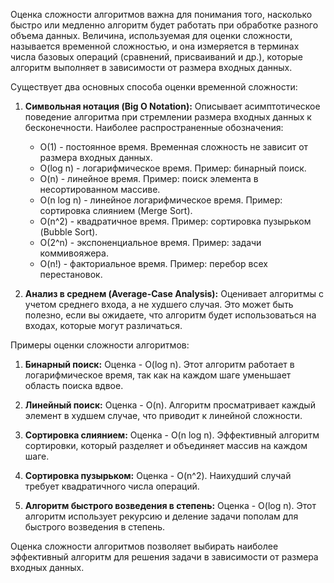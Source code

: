 Оценка сложности алгоритмов важна для понимания того, насколько быстро или медленно алгоритм будет работать при
обработке разного объема данных. Величина, используемая для оценки сложности, называется временной сложностью, и она
измеряется в терминах числа базовых операций (сравнений, присваиваний и др.), которые алгоритм выполняет в зависимости
от размера входных данных.

Существует два основных способа оценки временной сложности:

1. **Символьная нотация (Big O Notation):** Описывает асимптотическое поведение алгоритма при стремлении размера входных
   данных к бесконечности. Наиболее распространенные обозначения:
    - O(1) - постоянное время. Временная сложность не зависит от размера входных данных.
    - O(log n) - логарифмическое время. Пример: бинарный поиск.
    - O(n) - линейное время. Пример: поиск элемента в несортированном массиве.
    - O(n log n) - линейное логарифмическое время. Пример: сортировка слиянием (Merge Sort).
    - O(n^2) - квадратичное время. Пример: сортировка пузырьком (Bubble Sort).
    - O(2^n) - экспоненциальное время. Пример: задачи коммивояжера.
    - O(n!) - факториальное время. Пример: перебор всех перестановок.

2. **Анализ в среднем (Average-Case Analysis):** Оценивает алгоритмы с учетом среднего входа, а не худшего случая. Это
   может быть полезно, если вы ожидаете, что алгоритм будет использоваться на входах, которые могут различаться.

Примеры оценки сложности алгоритмов:

1. **Бинарный поиск:** Оценка - O(log n). Этот алгоритм работает в логарифмическое время, так как на каждом шаге
   уменьшает область поиска вдвое.

2. **Линейный поиск:** Оценка - O(n). Алгоритм просматривает каждый элемент в худшем случае, что приводит к линейной
   сложности.

3. **Сортировка слиянием:** Оценка - O(n log n). Эффективный алгоритм сортировки, который разделяет и объединяет массив
   на каждом шаге.

4. **Сортировка пузырьком:** Оценка - O(n^2). Наихудший случай требует квадратичного числа операций.

5. **Алгоритм быстрого возведения в степень:** Оценка - O(log n). Этот алгоритм использует рекурсию и деление задачи
   пополам для быстрого возведения в степень.

Оценка сложности алгоритмов позволяет выбирать наиболее эффективный алгоритм для решения задачи в зависимости от размера
входных данных.